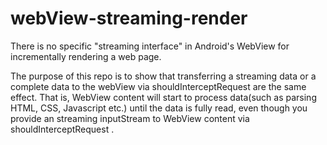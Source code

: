 # webView-streaming-render

There is no specific "streaming interface" in Android's WebView for incrementally rendering a web page.

The purpose of this repo is to show that transferring a streaming data or a complete data to the webView via shouldInterceptRequest are the same effect.
That is, WebView content will start to process data(such as parsing HTML, CSS, Javascript etc.) until the data is fully read, even though you provide an streaming inputStream to WebView content via shouldInterceptRequest .